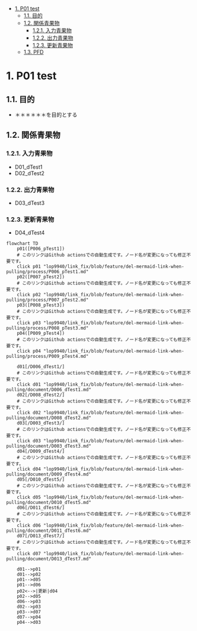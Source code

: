 - [1. P01 test](#1-p01-test)
  - [1.1. 目的](#11-目的)
  - [1.2. 関係青果物](#12-関係青果物)
    - [1.2.1. 入力青果物](#121-入力青果物)
    - [1.2.2. 出力青果物](#122-出力青果物)
    - [1.2.3. 更新青果物](#123-更新青果物)
  - [1.3. PFD](#13-pfd)

# 1. P01 test

## 1.1. 目的

- ＊＊＊＊＊＊を目的とする

## 1.2. 関係青果物

### 1.2.1. 入力青果物

- D01_dTest1
- D02_dTest2

### 1.2.2. 出力青果物

- D03_dTest3

### 1.2.3. 更新青果物

- D04_dTest4
```mermaid
flowchart TD
    p01([P006_pTest1])
    # このリンクはGithub actionsでの自動生成です。ノード名が変更になっても修正不要です。
    click p01 "lop9940/link_fix/blob/feature/del-mermaid-link-when-pulling/process/P006_pTest1.md"
    p02([P007_pTest2])
    # このリンクはGithub actionsでの自動生成です。ノード名が変更になっても修正不要です。
    click p02 "lop9940/link_fix/blob/feature/del-mermaid-link-when-pulling/process/P007_pTest2.md"
    p03([P008_pTest3])
    # このリンクはGithub actionsでの自動生成です。ノード名が変更になっても修正不要です。
    click p03 "lop9940/link_fix/blob/feature/del-mermaid-link-when-pulling/process/P008_pTest3.md"
    p04([P009_pTest4])
    # このリンクはGithub actionsでの自動生成です。ノード名が変更になっても修正不要です。
    click p04 "lop9940/link_fix/blob/feature/del-mermaid-link-when-pulling/process/P009_pTest4.md"

    d01[/D006_dTest1/]
    # このリンクはGithub actionsでの自動生成です。ノード名が変更になっても修正不要です。
    click d01 "lop9940/link_fix/blob/feature/del-mermaid-link-when-pulling/document/D006_dTest1.md"
    d02[/D008_dTest2/]
    # このリンクはGithub actionsでの自動生成です。ノード名が変更になっても修正不要です。
    click d02 "lop9940/link_fix/blob/feature/del-mermaid-link-when-pulling/document/D008_dTest2.md"
    d03[/D003_dTest3/]
    # このリンクはGithub actionsでの自動生成です。ノード名が変更になっても修正不要です。
    click d03 "lop9940/link_fix/blob/feature/del-mermaid-link-when-pulling/document/D003_dTest3.md"
    d04[/D009_dTest4/]
    # このリンクはGithub actionsでの自動生成です。ノード名が変更になっても修正不要です。
    click d04 "lop9940/link_fix/blob/feature/del-mermaid-link-when-pulling/document/D009_dTest4.md"
    d05[/D010_dTest5/]
    # このリンクはGithub actionsでの自動生成です。ノード名が変更になっても修正不要です。
    click d05 "lop9940/link_fix/blob/feature/del-mermaid-link-when-pulling/document/D010_dTest5.md"
    d06[/D011_dTest6/]
    # このリンクはGithub actionsでの自動生成です。ノード名が変更になっても修正不要です。
    click d06 "lop9940/link_fix/blob/feature/del-mermaid-link-when-pulling/document/D011_dTest6.md"
    d07[/D013_dTest7/]
    # このリンクはGithub actionsでの自動生成です。ノード名が変更になっても修正不要です。
    click d07 "lop9940/link_fix/blob/feature/del-mermaid-link-when-pulling/document/D013_dTest7.md"

    d01-->p01
    d01-->p02
    p01-->d05
    p01-->d06
    p02<-->|更新|d04
    p02-->d05
    d06-->p03
    d02-->p03
    p03-->d07
    d07-->p04
    p04-->d03
```